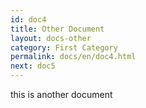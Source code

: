 ```yaml
---
id: doc4
title: Other Document
layout: docs-other
category: First Category
permalink: docs/en/doc4.html
next: doc5
---
```


this is another document